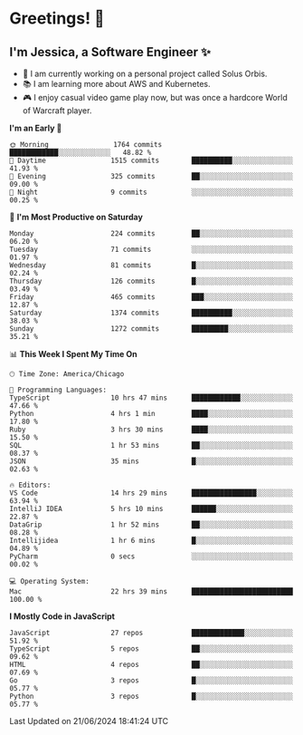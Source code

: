 # Greetings! 🧠

## I'm Jessica, a Software Engineer :sparkles:

- 🌟 I am currently working on a personal project called Solus Orbis.
- 📚 I am learning more about AWS and Kubernetes.
- 🎮 I enjoy casual video game play now, but was once a hardcore World of Warcraft player.

<!--START_SECTION:waka-->
**I'm an Early 🐤** 

```text
🌞 Morning                1764 commits        ████████████░░░░░░░░░░░░░   48.82 % 
🌆 Daytime                1515 commits        ██████████░░░░░░░░░░░░░░░   41.93 % 
🌃 Evening                325 commits         ██░░░░░░░░░░░░░░░░░░░░░░░   09.00 % 
🌙 Night                  9 commits           ░░░░░░░░░░░░░░░░░░░░░░░░░   00.25 % 
```
📅 **I'm Most Productive on Saturday** 

```text
Monday                   224 commits         ██░░░░░░░░░░░░░░░░░░░░░░░   06.20 % 
Tuesday                  71 commits          ░░░░░░░░░░░░░░░░░░░░░░░░░   01.97 % 
Wednesday                81 commits          █░░░░░░░░░░░░░░░░░░░░░░░░   02.24 % 
Thursday                 126 commits         █░░░░░░░░░░░░░░░░░░░░░░░░   03.49 % 
Friday                   465 commits         ███░░░░░░░░░░░░░░░░░░░░░░   12.87 % 
Saturday                 1374 commits        ██████████░░░░░░░░░░░░░░░   38.03 % 
Sunday                   1272 commits        █████████░░░░░░░░░░░░░░░░   35.21 % 
```


📊 **This Week I Spent My Time On** 

```text
🕑︎ Time Zone: America/Chicago

💬 Programming Languages: 
TypeScript               10 hrs 47 mins      ████████████░░░░░░░░░░░░░   47.66 % 
Python                   4 hrs 1 min         ████░░░░░░░░░░░░░░░░░░░░░   17.80 % 
Ruby                     3 hrs 30 mins       ████░░░░░░░░░░░░░░░░░░░░░   15.50 % 
SQL                      1 hr 53 mins        ██░░░░░░░░░░░░░░░░░░░░░░░   08.37 % 
JSON                     35 mins             █░░░░░░░░░░░░░░░░░░░░░░░░   02.63 % 

🔥 Editors: 
VS Code                  14 hrs 29 mins      ████████████████░░░░░░░░░   63.94 % 
IntelliJ IDEA            5 hrs 10 mins       ██████░░░░░░░░░░░░░░░░░░░   22.87 % 
DataGrip                 1 hr 52 mins        ██░░░░░░░░░░░░░░░░░░░░░░░   08.28 % 
Intellijidea             1 hr 6 mins         █░░░░░░░░░░░░░░░░░░░░░░░░   04.89 % 
PyCharm                  0 secs              ░░░░░░░░░░░░░░░░░░░░░░░░░   00.02 % 

💻 Operating System: 
Mac                      22 hrs 39 mins      █████████████████████████   100.00 % 
```

**I Mostly Code in JavaScript** 

```text
JavaScript               27 repos            █████████████░░░░░░░░░░░░   51.92 % 
TypeScript               5 repos             ██░░░░░░░░░░░░░░░░░░░░░░░   09.62 % 
HTML                     4 repos             ██░░░░░░░░░░░░░░░░░░░░░░░   07.69 % 
Go                       3 repos             █░░░░░░░░░░░░░░░░░░░░░░░░   05.77 % 
Python                   3 repos             █░░░░░░░░░░░░░░░░░░░░░░░░   05.77 % 
```




 Last Updated on 21/06/2024 18:41:24 UTC
<!--END_SECTION:waka-->

<!--
**jessikuh/jessikuh** is a ✨ _special_ ✨ repository because its `README.md` (this file) appears on your GitHub profile.

Here are some ideas to get you started:

- 🔭 I’m currently working on ...
- 🌱 I’m currently learning ...
- 👯 I’m looking to collaborate on ...
- 🤔 I’m looking for help with ...
- 💬 Ask me about ...
- 📫 How to reach me: ...
- 😄 Pronouns: ...
- ⚡ Fun fact: ...
-->
